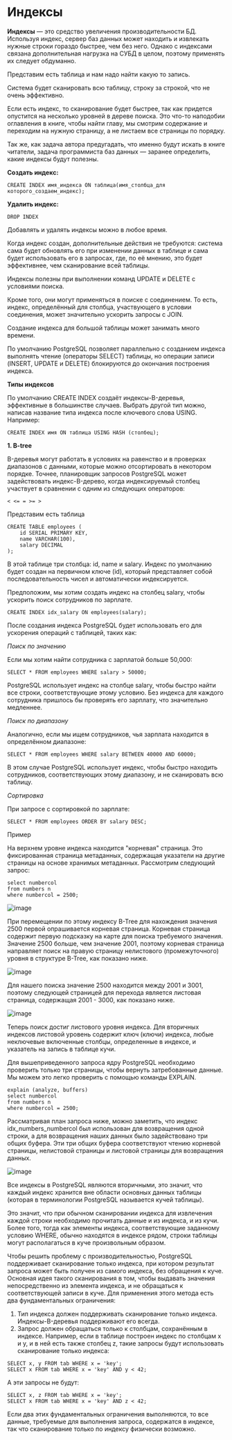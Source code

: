 # Индексы

**Индексы** — это средство увеличения производительности БД. Используя индекс, сервер баз данных может находить и извлекать нужные строки гораздо быстрее, чем без него. 
Однако с индексами связана дополнительная нагрузка на СУБД в целом, поэтому применять их следует обдуманно.

Представим есть таблица и нам надо найти какую то запись.

Система будет сканировать всю таблицу, строку за строкой, что не очень эффективно.

Если есть индекс, то сканирование будет быстрее, так как придется опустится на несколько уровней в дереве поиска.
Это что-то наподобии оглавления в книге, чтобы найти главу, мы смотрим содержание и переходим на нужную страницу, а не листаем все страницы по порядку.

Так же, как задача автора предугадать, что именно будут искать в книге читатели, задача программиста баз данных — заранее определить, какие индексы будут полезны.

**Создать индекc:**

```
CREATE INDEX имя_индекса ON таблица(имя_столбца_для которого_создаем_индекс);
```

**Удалить индекс:**

```
DROP INDEX
```

Добавлять и удалять индексы можно в любое время.

Когда индекс создан, дополнительные действия не требуются: система сама будет обновлять его при изменении данных в таблице и сама будет использовать его в запросах, где, по её мнению, это будет эффективнее, 
чем сканирование всей таблицы.

Индексы полезны при выполнении команд UPDATE и DELETE с условиями поиска.

Кроме того, они могут применяться в поиске с соединением. То есть, индекс, определённый для столбца, участвующего в условии соединения, может значительно ускорить запросы с JOIN.

Создание индекса для большой таблицы может занимать много времени.

По умолчанию PostgreSQL позволяет параллельно с созданием индекса выполнять чтение (операторы SELECT) таблицы, но операции записи (INSERT, UPDATE и DELETE) блокируются до окончания построения индекса.

**Типы индексов**

По умолчанию CREATE INDEX создаёт индексы-B-деревья, эффективные в большинстве случаев. 
Выбрать другой тип можно, написав название типа индекса после ключевого слова USING. Например:

```
CREATE INDEX имя ON таблица USING HASH (столбец);
```

**1. B-tree**

B-деревья могут работать в условиях на равенство и в проверках диапазонов с данными, которые можно отсортировать в некотором порядке. 
Точнее, планировщик запросов PostgreSQL может задействовать индекс-B-дерево, когда индексируемый столбец участвует в сравнении с одним из следующих операторов:

```
< <= = >= >
```

Представим есть таблица

```
CREATE TABLE employees (
    id SERIAL PRIMARY KEY,
    name VARCHAR(100),
    salary DECIMAL
);
```

В этой таблице три столбца: id, name и salary. Индекс по умолчанию будет создан на первичном ключе (id), который представляет собой последовательность чисел и автоматически индексируется.

Предположим, мы хотим создать индекс на столбец salary, чтобы ускорить поиск сотрудников по зарплате.

```
CREATE INDEX idx_salary ON employees(salary);
```

После создания индекса PostgreSQL будет использовать его для ускорения операций с таблицей, таких как:

*Поиск по значению*

Если мы хотим найти сотрудника с зарплатой больше 50,000:

```
SELECT * FROM employees WHERE salary > 50000;
```

PostgreSQL использует индекс на столбце salary, чтобы быстро найти все строки, соответствующие этому условию. 
Без индекса для каждого сотрудника пришлось бы проверять его зарплату, что значительно медленнее.

*Поиск по диапазону*

Аналогично, если мы ищем сотрудников, чья зарплата находится в определённом диапазоне:

```
SELECT * FROM employees WHERE salary BETWEEN 40000 AND 60000;
```

В этом случае PostgreSQL использует индекс, чтобы быстро находить сотрудников, соответствующих этому диапазону, и не сканировать всю таблицу.

*Сортировка*

При запросе с сортировкой по зарплате:

```
SELECT * FROM employees ORDER BY salary DESC;
```

Пример

На верхнем уровне индекса находится "корневая" страница. Это фиксированная страница метаданных, содержащая указатели на другие страницы на основе хранимых метаданных. Рассмотрим следующий запрос:

```
select numbercol
from numbers n 
where numbercol = 2500;
```

![image](https://github.com/user-attachments/assets/3eff031f-3ca8-4663-82c6-459cf9ed3934)

При перемещении по этому индексу B-Tree для нахождения значения 2500 первой опрашивается корневая страница. Корневая страница содержит первую подсказку на карте для поиска требуемого значения. Значение 2500 больше, чем значение 2001, поэтому корневая страница направляет поиск на правую страницу нелистового (промежуточного) уровня в структуре B-Tree, как показано ниже.

![image](https://github.com/user-attachments/assets/ca617175-9f76-4cba-916b-07f991947b81)

Для нашего поиска значение 2500 находится между 2001 и 3001, поэтому следующей страницей для перехода является листовая страница, содержащая 2001 - 3000, как показано ниже.

![image](https://github.com/user-attachments/assets/bcd70374-a380-4e9e-b615-8be55290689d)

Теперь поиск достиг листового уровня индекса. Для вторичных индексов листовой уровень содержит ключ (ключи) индекса, любые неключевые включенные столбцы, определенные в индексе, и указатель на запись в таблице кучи. 

Для вышеприведенного запроса ядру PostgreSQL необходимо проверить только три страницы, чтобы вернуть затребованные данные. Мы можем это легко проверить с помощью команды EXPLAIN.

```
explain (analyze, buffers) 
select numbercol
from numbers n 
where numbercol = 2500;
```

Рассматривая план запроса ниже, можно заметить, что индекс idx_numbers_numbercol был использован для возвращения одной строки, а для возвращения наших данных было задействовано три общих буфера. Эти три общих буфера соответствуют чтению корневой страницы, нелистовой страницы и листовой страницы для возвращения данных.

![image](https://github.com/user-attachments/assets/644ca6c8-d401-49d3-917b-21aa3f7755fa)

Все индексы в PostgreSQL являются вторичными, это значит, что каждый индекс хранится вне области основных данных таблицы (которая в терминологии PostgreSQL называется кучей таблицы).

Это значит, что при обычном сканировании индекса для извлечения каждой строки необходимо прочитать данные и из индекса, и из кучи. Более того, тогда как элементы индекса, соответствующие заданному условию WHERE, обычно находятся в индексе рядом, строки таблицы могут располагаться в куче произвольным образом. 

Чтобы решить проблему с производительностью, PostgreSQL поддерживает сканирование только индекса, при котором результат запроса может быть получен из самого индекса, без обращения к куче. Основная идея такого сканирования в том, чтобы выдавать значения непосредственно из элемента индекса, и не обращаться к соответствующей записи в куче. Для применения этого метода есть два фундаментальных ограничения:

1. Тип индекса должен поддерживать сканирование только индекса. Индексы-B-деревья поддерживают его всегда.
2. Запрос должен обращаться только к столбцам, сохранённым в индексе. Например, если в таблице построен индекс по столбцам x и y, и в ней есть также столбец z, такие запросы будут использовать сканирование только индекса:

```
SELECT x, y FROM tab WHERE x = 'key';
SELECT x FROM tab WHERE x = 'key' AND y < 42;
```

А эти запросы не будут:
```
SELECT x, z FROM tab WHERE x = 'key';
SELECT x FROM tab WHERE x = 'key' AND z < 42;
```

Если два этих фундаментальных ограничения выполняются, то все данные, требуемые для выполнения запроса, содержатся в индексе, так что сканирование только по индексу физически возможно.



















